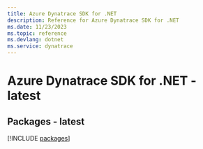 ```yaml
---
title: Azure Dynatrace SDK for .NET
description: Reference for Azure Dynatrace SDK for .NET
ms.date: 11/23/2023
ms.topic: reference
ms.devlang: dotnet
ms.service: dynatrace
---
```

# Azure Dynatrace SDK for .NET - latest
## Packages - latest
[!INCLUDE [packages](dynatrace-index.md)]